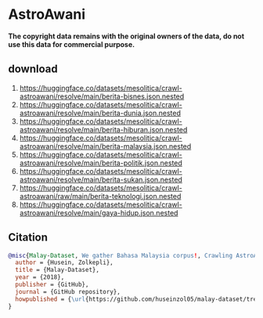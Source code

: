 # AstroAwani

**The copyright data remains with the original owners of the data, do not use this data for commercial purpose.**

## download

1. https://huggingface.co/datasets/mesolitica/crawl-astroawani/resolve/main/berita-bisnes.json.nested
2. https://huggingface.co/datasets/mesolitica/crawl-astroawani/resolve/main/berita-dunia.json.nested
3. https://huggingface.co/datasets/mesolitica/crawl-astroawani/resolve/main/berita-hiburan.json.nested
4. https://huggingface.co/datasets/mesolitica/crawl-astroawani/resolve/main/berita-malaysia.json.nested
5. https://huggingface.co/datasets/mesolitica/crawl-astroawani/resolve/main/berita-politik.json.nested
6. https://huggingface.co/datasets/mesolitica/crawl-astroawani/resolve/main/berita-sukan.json.nested
7. https://huggingface.co/datasets/mesolitica/crawl-astroawani/raw/main/berita-teknologi.json.nested
8. https://huggingface.co/datasets/mesolitica/crawl-astroawani/resolve/main/gaya-hidup.json.nested

## Citation

```bibtex
@misc{Malay-Dataset, We gather Bahasa Malaysia corpus!, Crawling AstroAwani,
  author = {Husein, Zolkepli},
  title = {Malay-Dataset},
  year = {2018},
  publisher = {GitHub},
  journal = {GitHub repository},
  howpublished = {\url{https://github.com/huseinzol05/malay-dataset/tree/master/crawl/astroawani}}
}
```